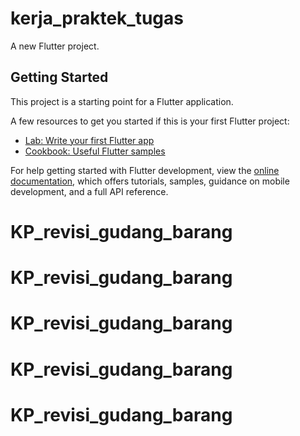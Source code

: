 # kerja_praktek_tugas

A new Flutter project.

## Getting Started

This project is a starting point for a Flutter application.

A few resources to get you started if this is your first Flutter project:

- [Lab: Write your first Flutter app](https://docs.flutter.dev/get-started/codelab)
- [Cookbook: Useful Flutter samples](https://docs.flutter.dev/cookbook)

For help getting started with Flutter development, view the
[online documentation](https://docs.flutter.dev/), which offers tutorials,
samples, guidance on mobile development, and a full API reference.
# KP_revisi_gudang_barang
# KP_revisi_gudang_barang
# KP_revisi_gudang_barang
# KP_revisi_gudang_barang
# KP_revisi_gudang_barang
